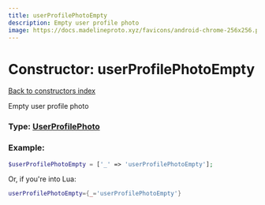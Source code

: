 ```yaml
---
title: userProfilePhotoEmpty
description: Empty user profile photo
image: https://docs.madelineproto.xyz/favicons/android-chrome-256x256.png
---
```

# Constructor: userProfilePhotoEmpty  
[Back to constructors index](index.md)



Empty user profile photo




### Type: [UserProfilePhoto](../types/UserProfilePhoto.md)


### Example:

```php
$userProfilePhotoEmpty = ['_' => 'userProfilePhotoEmpty'];
```  


Or, if you're into Lua:

```lua
userProfilePhotoEmpty={_='userProfilePhotoEmpty'}

```


